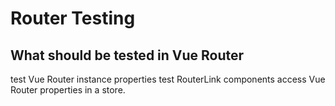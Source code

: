 # Router Testing

## What should be tested in Vue Router

test Vue Router instance properties
test RouterLink components
access Vue Router properties in a store.

